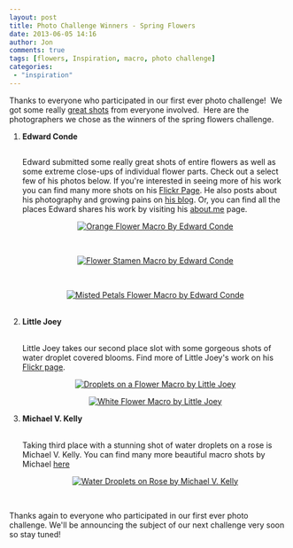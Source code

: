 ```yaml
---
layout: post
title: Photo Challenge Winners - Spring Flowers
date: 2013-06-05 14:16
author: Jon
comments: true
tags: [flowers, Inspiration, macro, photo challenge]
categories:
 - "inspiration"
---
```

Thanks to everyone who participated in our first ever photo challenge!  We got some really <a href="http://www.flickr.com/groups/thecloseupproject/pool/" target="_blank">great shots</a> from everyone involved.  Here are the photographers we chose as the winners of the spring flowers challenge.
<ol>
	<li><strong><span style="line-height: 13px;">Edward Conde</span></strong></br></br>

Edward submitted some really great shots of entire flowers as well as some extreme close-ups of individual flower parts. Check out a select few of his photos below. If you're interested in seeing more of his work you can find many more shots on his <a href="http://Flickr.com/edwardconde" target="_blank">Flickr Page</a>. He also posts about his photography and growing pains on <a href="http://digitalchemicals.blogspot.com" target="_blank">his blog</a>. Or, you can find all the places Edward shares his work by visiting his <a href="http://about.me/edwardconde" target="_blank">about.me</a> page.
<p style="text-align: center;"><a href="http://thecloseupproject.com/wp-content/uploads/2013/06/8910020368_52df8d9d6b_z.jpg"><img class="aligncenter size-full wp-image-429" title="Orange Flower Macro By Edward Conde" alt="Orange Flower Macro By Edward Conde" src="http://thecloseupproject.com/wp-content/uploads/2013/06/8910020368_52df8d9d6b_z.jpg" /></a></p>
&nbsp;
<p style="text-align: center;"><a href="http://thecloseupproject.com/wp-content/uploads/2013/06/8651549082_d5c49638e0_z.jpg"><img class="aligncenter size-full wp-image-431" title="Flower Stamen Macro by Edward Conde" alt="Flower Stamen Macro by Edward Conde" src="http://thecloseupproject.com/wp-content/uploads/2013/06/8651549082_d5c49638e0_z.jpg" /></a></p>
&nbsp;
<p style="text-align: center;"><a href="http://thecloseupproject.com/wp-content/uploads/2013/06/8647800978_dfc3454390_z.jpg"><img class="aligncenter size-full wp-image-432" title="Misted Petals Flower Macro by Edward Conde" alt="Misted Petals Flower Macro by Edward Conde" src="http://thecloseupproject.com/wp-content/uploads/2013/06/8647800978_dfc3454390_z.jpg" /></a></p>
&nbsp;</li>
	<li><strong>Little Joey </strong></br></br>

Little Joey takes our second place slot with some gorgeous shots of water droplet covered blooms. Find more of Little Joey's work on his <a href="http://www.flickr.com/photos/27793167@N03/" target="_blank">Flickr page</a>.
<p style="text-align: center;"><a href="http://thecloseupproject.com/wp-content/uploads/2013/06/8707057844_269c48b517_z.jpg"><img class="aligncenter size-full wp-image-433" title="Droplets on a Flower Macro by Little Joey" alt="Droplets on a Flower Macro by Little Joey" src="http://thecloseupproject.com/wp-content/uploads/2013/06/8707057844_269c48b517_z.jpg" /></a></p>
<p style="text-align: center;"><a href="http://thecloseupproject.com/wp-content/uploads/2013/06/8705933997_a427395a1b_z.jpg"><img class="aligncenter size-full wp-image-434" title="White Flower Macro by Little Joey" alt="White Flower Macro by Little Joey" src="http://thecloseupproject.com/wp-content/uploads/2013/06/8705933997_a427395a1b_z.jpg" /></a></p>
</li>
	<li><strong>Michael V. Kelly</strong></br></br>

Taking third place with a stunning shot of water droplets on a rose is Michael V. Kelly. You can find many more beautiful macro shots by Michael <a href="http://kphotos.smugmug.com/" target="_blank">here</a>
<p style="text-align: center;"><a href="http://thecloseupproject.com/wp-content/uploads/2013/06/8843689730_0176bcd5d1_z.jpg"><img class="aligncenter size-full wp-image-430" title="Water Droplets on Rose by Michael V. Kelly" alt="Water Droplets on Rose by Michael V. Kelly" src="http://thecloseupproject.com/wp-content/uploads/2013/06/8843689730_0176bcd5d1_z.jpg" /></a></p>
</li>
</ol>
&nbsp;

Thanks again to everyone who participated in our first ever photo challenge. We'll be announcing the subject of our next challenge very soon so stay tuned!
